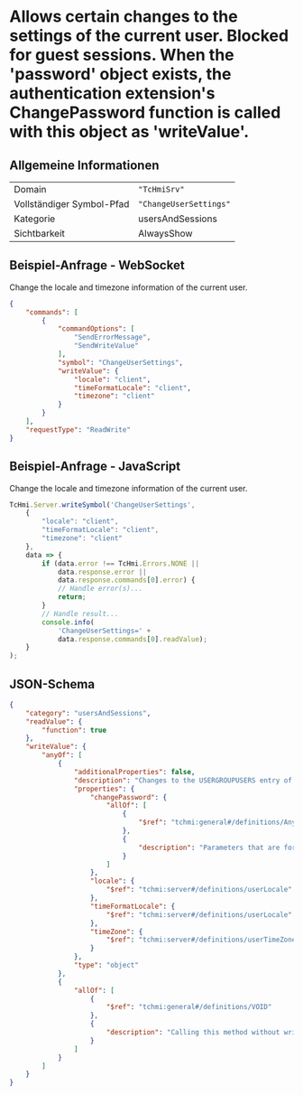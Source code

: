 # Allows certain changes to the settings of the current user. Blocked for guest sessions. When the 'password' object exists, the authentication extension's ChangePassword function is called with this object as 'writeValue'.

## Allgemeine Informationen

|  |  |
| - | - |
| Domain | `"TcHmiSrv"` |
| Vollständiger Symbol-Pfad | `"ChangeUserSettings"` |
| Kategorie | usersAndSessions |
| Sichtbarkeit | AlwaysShow |

## Beispiel-Anfrage - WebSocket

Change the locale and timezone information of the current user.
```json
{
    "commands": [
        {
            "commandOptions": [
                "SendErrorMessage",
                "SendWriteValue"
            ],
            "symbol": "ChangeUserSettings",
            "writeValue": {
                "locale": "client",
                "timeFormatLocale": "client",
                "timezone": "client"
            }
        }
    ],
    "requestType": "ReadWrite"
}
```

## Beispiel-Anfrage - JavaScript

Change the locale and timezone information of the current user.
```javascript
TcHmi.Server.writeSymbol('ChangeUserSettings',
    {
        "locale": "client",
        "timeFormatLocale": "client",
        "timezone": "client"
    },
    data => {
        if (data.error !== TcHmi.Errors.NONE ||
            data.response.error ||
            data.response.commands[0].error) {
            // Handle error(s)...
            return;
        }
        // Handle result...
        console.info(
            'ChangeUserSettings=' +
            data.response.commands[0].readValue);
    }
);
```

## JSON-Schema

```json
{
    "category": "usersAndSessions",
    "readValue": {
        "function": true
    },
    "writeValue": {
        "anyOf": [
            {
                "additionalProperties": false,
                "description": "Changes to the USERGROUPUSERS entry of the current user.",
                "properties": {
                    "changePassword": {
                        "allOf": [
                            {
                                "$ref": "tchmi:general#/definitions/Any"
                            },
                            {
                                "description": "Parameters that are forwarded to the authentication extension's ChangePassword function."
                            }
                        ]
                    },
                    "locale": {
                        "$ref": "tchmi:server#/definitions/userLocale"
                    },
                    "timeFormatLocale": {
                        "$ref": "tchmi:server#/definitions/userLocale"
                    },
                    "timeZone": {
                        "$ref": "tchmi:server#/definitions/userTimeZone"
                    }
                },
                "type": "object"
            },
            {
                "allOf": [
                    {
                        "$ref": "tchmi:general#/definitions/VOID"
                    },
                    {
                        "description": "Calling this method without writeValue will read the current settings."
                    }
                ]
            }
        ]
    }
}
```
